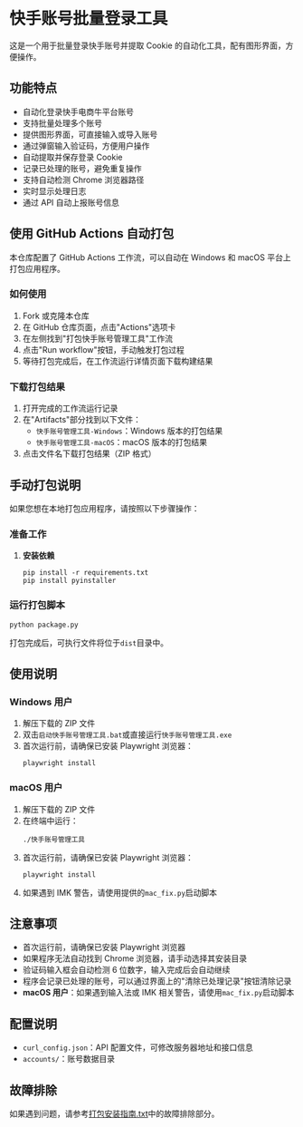 # 快手账号批量登录工具

这是一个用于批量登录快手账号并提取 Cookie 的自动化工具，配有图形界面，方便操作。

## 功能特点

- 自动化登录快手电商牛平台账号
- 支持批量处理多个账号
- 提供图形界面，可直接输入或导入账号
- 通过弹窗输入验证码，方便用户操作
- 自动提取并保存登录 Cookie
- 记录已处理的账号，避免重复操作
- 支持自动检测 Chrome 浏览器路径
- 实时显示处理日志
- 通过 API 自动上报账号信息

## 使用 GitHub Actions 自动打包

本仓库配置了 GitHub Actions 工作流，可以自动在 Windows 和 macOS 平台上打包应用程序。

### 如何使用

1. Fork 或克隆本仓库
2. 在 GitHub 仓库页面，点击"Actions"选项卡
3. 在左侧找到"打包快手账号管理工具"工作流
4. 点击"Run workflow"按钮，手动触发打包过程
5. 等待打包完成后，在工作流运行详情页面下载构建结果

### 下载打包结果

1. 打开完成的工作流运行记录
2. 在"Artifacts"部分找到以下文件：
   - `快手账号管理工具-Windows`：Windows 版本的打包结果
   - `快手账号管理工具-macOS`：macOS 版本的打包结果
3. 点击文件名下载打包结果（ZIP 格式）

## 手动打包说明

如果您想在本地打包应用程序，请按照以下步骤操作：

### 准备工作

1. **安装依赖**

   ```
   pip install -r requirements.txt
   pip install pyinstaller
   ```

### 运行打包脚本

```
python package.py
```

打包完成后，可执行文件将位于`dist`目录中。

## 使用说明

### Windows 用户

1. 解压下载的 ZIP 文件
2. 双击`启动快手账号管理工具.bat`或直接运行`快手账号管理工具.exe`
3. 首次运行前，请确保已安装 Playwright 浏览器：
   ```
   playwright install
   ```

### macOS 用户

1. 解压下载的 ZIP 文件
2. 在终端中运行：
   ```
   ./快手账号管理工具
   ```
3. 首次运行前，请确保已安装 Playwright 浏览器：
   ```
   playwright install
   ```
4. 如果遇到 IMK 警告，请使用提供的`mac_fix.py`启动脚本

## 注意事项

- 首次运行前，请确保已安装 Playwright 浏览器
- 如果程序无法自动找到 Chrome 浏览器，请手动选择其安装目录
- 验证码输入框会自动检测 6 位数字，输入完成后会自动继续
- 程序会记录已处理的账号，可以通过界面上的"清除已处理记录"按钮清除记录
- **macOS 用户**：如果遇到输入法或 IMK 相关警告，请使用`mac_fix.py`启动脚本

## 配置说明

- `curl_config.json`：API 配置文件，可修改服务器地址和接口信息
- `accounts/`：账号数据目录

## 故障排除

如果遇到问题，请参考[打包安装指南.txt](打包安装指南.txt)中的故障排除部分。
